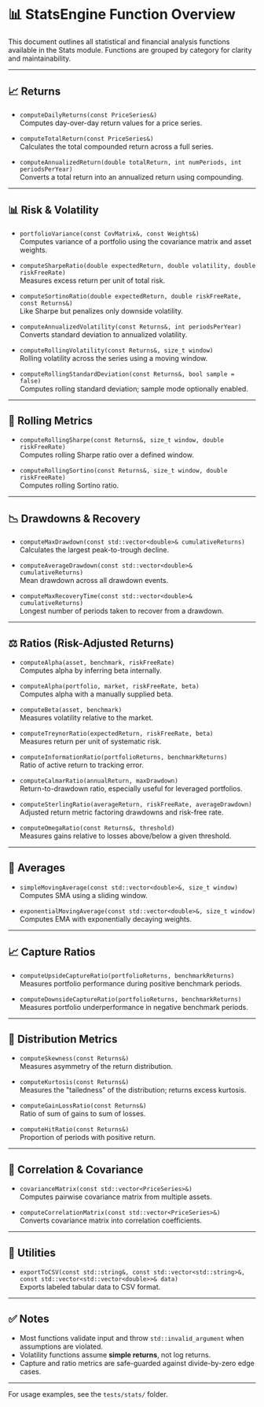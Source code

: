 # 📊 StatsEngine Function Overview

This document outlines all statistical and financial analysis functions available in the Stats module. Functions are grouped by category for clarity and maintainability.

---

## 📈 Returns

- `computeDailyReturns(const PriceSeries&)`  
  Computes day-over-day return values for a price series.

- `computeTotalReturn(const PriceSeries&)`  
  Calculates the total compounded return across a full series.

- `computeAnnualizedReturn(double totalReturn, int numPeriods, int periodsPerYear)`  
  Converts a total return into an annualized return using compounding.

---

## 📊 Risk & Volatility

- `portfolioVariance(const CovMatrix&, const Weights&)`  
  Computes variance of a portfolio using the covariance matrix and asset weights.

- `computeSharpeRatio(double expectedReturn, double volatility, double riskFreeRate)`  
  Measures excess return per unit of total risk.

- `computeSortinoRatio(double expectedReturn, double riskFreeRate, const Returns&)`  
  Like Sharpe but penalizes only downside volatility.

- `computeAnnualizedVolatility(const Returns&, int periodsPerYear)`  
  Converts standard deviation to annualized volatility.

- `computeRollingVolatility(const Returns&, size_t window)`  
  Rolling volatility across the series using a moving window.

- `computeRollingStandardDeviation(const Returns&, bool sample = false)`  
  Computes rolling standard deviation; sample mode optionally enabled.

---

## 🔁 Rolling Metrics

- `computeRollingSharpe(const Returns&, size_t window, double riskFreeRate)`  
  Computes rolling Sharpe ratio over a defined window.

- `computeRollingSortino(const Returns&, size_t window, double riskFreeRate)`  
  Computes rolling Sortino ratio.

---

## 📉 Drawdowns & Recovery

- `computeMaxDrawdown(const std::vector<double>& cumulativeReturns)`  
  Calculates the largest peak-to-trough decline.

- `computeAverageDrawdown(const std::vector<double>& cumulativeReturns)`  
  Mean drawdown across all drawdown events.

- `computeMaxRecoveryTime(const std::vector<double>& cumulativeReturns)`  
  Longest number of periods taken to recover from a drawdown.

---

## ⚖️ Ratios (Risk-Adjusted Returns)

- `computeAlpha(asset, benchmark, riskFreeRate)`  
  Computes alpha by inferring beta internally.

- `computeAlpha(portfolio, market, riskFreeRate, beta)`  
  Computes alpha with a manually supplied beta.

- `computeBeta(asset, benchmark)`  
  Measures volatility relative to the market.

- `computeTreynorRatio(expectedReturn, riskFreeRate, beta)`  
  Measures return per unit of systematic risk.

- `computeInformationRatio(portfolioReturns, benchmarkReturns)`  
  Ratio of active return to tracking error.

- `computeCalmarRatio(annualReturn, maxDrawdown)`  
  Return-to-drawdown ratio, especially useful for leveraged portfolios.

- `computeSterlingRatio(averageReturn, riskFreeRate, averageDrawdown)`  
  Adjusted return metric factoring drawdowns and risk-free rate.

- `computeOmegaRatio(const Returns&, threshold)`  
  Measures gains relative to losses above/below a given threshold.

---

## 🧮 Averages

- `simpleMovingAverage(const std::vector<double>&, size_t window)`  
  Computes SMA using a sliding window.

- `exponentialMovingAverage(const std::vector<double>&, size_t window)`  
  Computes EMA with exponentially decaying weights.

---

## 📈 Capture Ratios

- `computeUpsideCaptureRatio(portfolioReturns, benchmarkReturns)`  
  Measures portfolio performance during positive benchmark periods.

- `computeDownsideCaptureRatio(portfolioReturns, benchmarkReturns)`  
  Measures portfolio underperformance in negative benchmark periods.

---

## 🧠 Distribution Metrics

- `computeSkewness(const Returns&)`  
  Measures asymmetry of the return distribution.

- `computeKurtosis(const Returns&)`  
  Measures the "tailedness" of the distribution; returns excess kurtosis.

- `computeGainLossRatio(const Returns&)`  
  Ratio of sum of gains to sum of losses.

- `computeHitRatio(const Returns&)`  
  Proportion of periods with positive return.

---

## 🔗 Correlation & Covariance

- `covarianceMatrix(const std::vector<PriceSeries>&)`  
  Computes pairwise covariance matrix from multiple assets.

- `computeCorrelationMatrix(const std::vector<PriceSeries>&)`  
  Converts covariance matrix into correlation coefficients.

---

## 🧪 Utilities

- `exportToCSV(const std::string&, const std::vector<std::string>&, const std::vector<std::vector<double>>& data)`  
  Exports labeled tabular data to CSV format.

---

## ✅ Notes

- Most functions validate input and throw `std::invalid_argument` when assumptions are violated.
- Volatility functions assume **simple returns**, not log returns.
- Capture and ratio metrics are safe-guarded against divide-by-zero edge cases.

---

For usage examples, see the `tests/stats/` folder.
